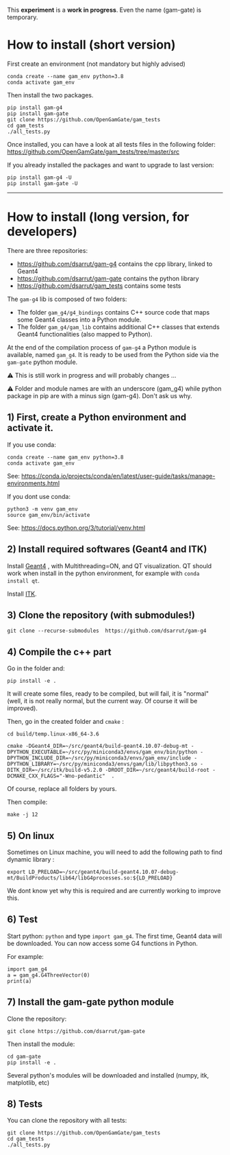 
This **experiment** is a **work in progress**. Even the name (gam-gate) is temporary.

# How to install (short version)

First create an environment (not mandatory but highly advised)

```
conda create --name gam_env python=3.8
conda activate gam_env
```

Then install the two packages.
```
pip install gam-g4
pip install gam-gate
git clone https://github.com/OpenGamGate/gam_tests
cd gam_tests
./all_tests.py
```

Once installed, you can have a look at all tests files in the following folder: https://github.com/OpenGamGate/gam_tests/tree/master/src

If you already installed the packages and want to upgrade to last version: 

```
pip install gam-g4 -U 
pip install gam-gate -U
```

---

# How to install (long version, for developers)

There are three repositories:
- https://github.com/dsarrut/gam-g4 contains the cpp library, linked to Geant4
- https://github.com/dsarrut/gam-gate contains the python library 
- https://github.com/dsarrut/gam_tests contains some tests

The `gam-g4` lib is composed of two folders:
- The folder `gam_g4/g4_bindings` contains C++ source code that maps some Geant4 classes into a Python module. 
- The folder `gam_g4/gam_lib` contains additional C++ classes that extends Geant4 functionalities (also mapped to Python).

At the end of the compilation process of `gam-g4` a Python module is available, named `gam_g4`. It is ready to be used from the Python side via the `gam-gate` python module.

⚠️ This is still work in progress and will probably changes ...

⚠️ Folder and module names are with an underscore (gam_g4) while python package in pip are with a minus sign (gam-g4). Don't ask us why. 


## 1) First, create a Python environment and activate it.

If you use conda:

```
conda create --name gam_env python=3.8
conda activate gam_env
```

See: https://conda.io/projects/conda/en/latest/user-guide/tasks/manage-environments.html

If you dont use conda: 

```
python3 -m venv gam_env 
source gam_env/bin/activate
```

See: https://docs.python.org/3/tutorial/venv.html

## 2) Install required softwares (Geant4 and ITK)


Install [Geant4](https://geant4.web.cern.ch) , with Multithreading=ON, and QT visualization. QT should work when install in the python environment, for example with `conda install qt`.

Install [ITK](https://itk.org).

## 3) Clone the repository (with submodules!)

`git clone --recurse-submodules  https://github.com/dsarrut/gam-g4`

## 4) Compile the c++ part

Go in the folder and:

`pip install -e .`


It will create some files, ready to be compiled, but will fail, it is "normal" (well, it is not really normal, but the current way. Of course it will be improved).

Then, go in the created folder and `cmake` :

```
cd build/temp.linux-x86_64-3.6

cmake -DGeant4_DIR=~/src/geant4/build-geant4.10.07-debug-mt -DPYTHON_EXECUTABLE=~/src/py/miniconda3/envs/gam_env/bin/python -DPYTHON_INCLUDE_DIR=~/src/py/miniconda3/envs/gam_env/include -DPYTHON_LIBRARY=~/src/py/miniconda3/envs/gam/lib/libpython3.so -DITK_DIR=~/src/itk/build-v5.2.0 -DROOT_DIR=~/src/geant4/build-root -DCMAKE_CXX_FLAGS="-Wno-pedantic"  . 
```


Of course, replace all folders by yours.

Then compile:

`make -j 12`

## 5) On linux

Sometimes on Linux machine, you will need to add the following path to find dynamic library :

``` 
export LD_PRELOAD=~/src/geant4/build-geant4.10.07-debug-mt/BuildProducts/lib64/libG4processes.so:${LD_PRELOAD}
```

We dont know yet why this is required and are currently working to improve this.

## 6) Test

Start python: `python` and type `import gam_g4`. The first time, Geant4 data will be downloaded. You can now access some G4 functions in Python.

For example:

```
import gam_g4
a = gam_g4.G4ThreeVector(0)
print(a)
```

## 7) Install the gam-gate python module

Clone the repository: 
```
git clone https://github.com/dsarrut/gam-gate
```

Then install the module:
```
cd gam-gate
pip install -e .
```

Several python's modules will be downloaded and installed (numpy, itk, matplotlib, etc)

## 8) Tests

You can clone the repository with all tests:

```
git clone https://github.com/OpenGamGate/gam_tests
cd gam_tests
./all_tests.py
```


